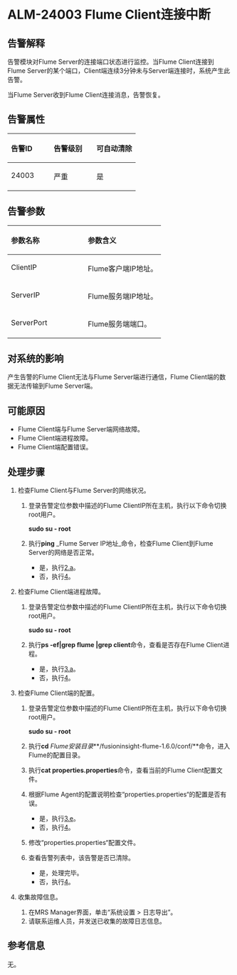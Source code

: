 # ALM-24003 Flume Client连接中断<a name="ZH-CN_TOPIC_0191883128"></a>

## 告警解释<a name="zh-cn_topic_0191813877_section19665522175625"></a>

告警模块对Flume Server的连接端口状态进行监控。当Flume Client连接到Flume Server的某个端口，Client端连续3分钟未与Server端连接时，系统产生此告警。

当Flume Server收到Flume Client连接消息，告警恢复。

## 告警属性<a name="zh-cn_topic_0191813877_section42254989175625"></a>

<a name="zh-cn_topic_0191813877_table102091175625"></a>
<table><thead align="left"><tr id="zh-cn_topic_0191813877_row31905194175625"><th class="cellrowborder" valign="top" width="33.33333333333333%" id="mcps1.1.4.1.1"><p id="zh-cn_topic_0191813877_p34183898175625"><a name="zh-cn_topic_0191813877_p34183898175625"></a><a name="zh-cn_topic_0191813877_p34183898175625"></a><strong id="zh-cn_topic_0191813877_b39219631175625"><a name="zh-cn_topic_0191813877_b39219631175625"></a><a name="zh-cn_topic_0191813877_b39219631175625"></a>告警ID</strong></p>
</th>
<th class="cellrowborder" valign="top" width="33.33333333333333%" id="mcps1.1.4.1.2"><p id="zh-cn_topic_0191813877_p22673543175625"><a name="zh-cn_topic_0191813877_p22673543175625"></a><a name="zh-cn_topic_0191813877_p22673543175625"></a><strong id="zh-cn_topic_0191813877_b2735300175625"><a name="zh-cn_topic_0191813877_b2735300175625"></a><a name="zh-cn_topic_0191813877_b2735300175625"></a>告警级别</strong></p>
</th>
<th class="cellrowborder" valign="top" width="33.33333333333333%" id="mcps1.1.4.1.3"><p id="zh-cn_topic_0191813877_p20232782175625"><a name="zh-cn_topic_0191813877_p20232782175625"></a><a name="zh-cn_topic_0191813877_p20232782175625"></a><strong id="zh-cn_topic_0191813877_b47877317175625"><a name="zh-cn_topic_0191813877_b47877317175625"></a><a name="zh-cn_topic_0191813877_b47877317175625"></a>可自动清除</strong></p>
</th>
</tr>
</thead>
<tbody><tr id="zh-cn_topic_0191813877_row52857467175625"><td class="cellrowborder" valign="top" width="33.33333333333333%" headers="mcps1.1.4.1.1 "><p id="zh-cn_topic_0191813877_p3301341916288"><a name="zh-cn_topic_0191813877_p3301341916288"></a><a name="zh-cn_topic_0191813877_p3301341916288"></a>24003</p>
</td>
<td class="cellrowborder" valign="top" width="33.33333333333333%" headers="mcps1.1.4.1.2 "><p id="zh-cn_topic_0191813877_p5684124816288"><a name="zh-cn_topic_0191813877_p5684124816288"></a><a name="zh-cn_topic_0191813877_p5684124816288"></a>严重</p>
</td>
<td class="cellrowborder" valign="top" width="33.33333333333333%" headers="mcps1.1.4.1.3 "><p id="zh-cn_topic_0191813877_p4073835316288"><a name="zh-cn_topic_0191813877_p4073835316288"></a><a name="zh-cn_topic_0191813877_p4073835316288"></a>是</p>
</td>
</tr>
</tbody>
</table>

## 告警参数<a name="zh-cn_topic_0191813877_section27218191175625"></a>

<a name="zh-cn_topic_0191813877_table57189892175625"></a>
<table><thead align="left"><tr id="zh-cn_topic_0191813877_row20832688175625"><th class="cellrowborder" valign="top" width="50%" id="mcps1.1.3.1.1"><p id="zh-cn_topic_0191813877_p9726186175625"><a name="zh-cn_topic_0191813877_p9726186175625"></a><a name="zh-cn_topic_0191813877_p9726186175625"></a><strong id="zh-cn_topic_0191813877_b20426813175625"><a name="zh-cn_topic_0191813877_b20426813175625"></a><a name="zh-cn_topic_0191813877_b20426813175625"></a>参数名称</strong></p>
</th>
<th class="cellrowborder" valign="top" width="50%" id="mcps1.1.3.1.2"><p id="zh-cn_topic_0191813877_p43959148175625"><a name="zh-cn_topic_0191813877_p43959148175625"></a><a name="zh-cn_topic_0191813877_p43959148175625"></a><strong id="zh-cn_topic_0191813877_b60088019175625"><a name="zh-cn_topic_0191813877_b60088019175625"></a><a name="zh-cn_topic_0191813877_b60088019175625"></a>参数含义</strong></p>
</th>
</tr>
</thead>
<tbody><tr id="zh-cn_topic_0191813877_row35291346175625"><td class="cellrowborder" valign="top" width="50%" headers="mcps1.1.3.1.1 "><p id="zh-cn_topic_0191813877_p38975600162819"><a name="zh-cn_topic_0191813877_p38975600162819"></a><a name="zh-cn_topic_0191813877_p38975600162819"></a>ClientIP</p>
</td>
<td class="cellrowborder" valign="top" width="50%" headers="mcps1.1.3.1.2 "><p id="zh-cn_topic_0191813877_p2907071162819"><a name="zh-cn_topic_0191813877_p2907071162819"></a><a name="zh-cn_topic_0191813877_p2907071162819"></a>Flume客户端IP地址。</p>
</td>
</tr>
<tr id="zh-cn_topic_0191813877_row54265439175625"><td class="cellrowborder" valign="top" width="50%" headers="mcps1.1.3.1.1 "><p id="zh-cn_topic_0191813877_p38880625162819"><a name="zh-cn_topic_0191813877_p38880625162819"></a><a name="zh-cn_topic_0191813877_p38880625162819"></a>ServerIP</p>
</td>
<td class="cellrowborder" valign="top" width="50%" headers="mcps1.1.3.1.2 "><p id="zh-cn_topic_0191813877_p62322936162819"><a name="zh-cn_topic_0191813877_p62322936162819"></a><a name="zh-cn_topic_0191813877_p62322936162819"></a>Flume服务端IP地址。</p>
</td>
</tr>
<tr id="zh-cn_topic_0191813877_row5894265175625"><td class="cellrowborder" valign="top" width="50%" headers="mcps1.1.3.1.1 "><p id="zh-cn_topic_0191813877_p720032162819"><a name="zh-cn_topic_0191813877_p720032162819"></a><a name="zh-cn_topic_0191813877_p720032162819"></a>ServerPort</p>
</td>
<td class="cellrowborder" valign="top" width="50%" headers="mcps1.1.3.1.2 "><p id="zh-cn_topic_0191813877_p58322633162819"><a name="zh-cn_topic_0191813877_p58322633162819"></a><a name="zh-cn_topic_0191813877_p58322633162819"></a>Flume服务端端口。</p>
</td>
</tr>
</tbody>
</table>

## 对系统的影响<a name="zh-cn_topic_0191813877_section23922301175625"></a>

产生告警的Flume Client无法与Flume Server端进行通信，Flume Client端的数据无法传输到Flume Server端。

## 可能原因<a name="zh-cn_topic_0191813877_section58162349175625"></a>

-   Flume Client端与Flume Server端网络故障。
-   Flume Client端进程故障。
-   Flume Client端配置错误。

## 处理步骤<a name="zh-cn_topic_0191813877_section51182191175625"></a>

1.  检查Flume Client与Flume Server的网络状况。
    1.  登录告警定位参数中描述的Flume ClientIP所在主机，执行以下命令切换root用户。

        **sudo su - root**

    2.  执行**ping** _Flume Server IP地址_命令，检查Flume Client到Flume Server的网络是否正常。
        -   是，执行[2.a](#zh-cn_topic_0191813877_li33911624175511)。
        -   否，执行[4](#zh-cn_topic_0191813877_li572522141314)。

2.  检查Flume Client端进程故障。
    1.  <a name="zh-cn_topic_0191813877_li33911624175511"></a>登录告警定位参数中描述的Flume ClientIP所在主机，执行以下命令切换root用户。

        **sudo su - root**

    2.  执行**ps -ef|grep flume |grep client**命令，查看是否存在Flume Client进程。
        -   是，执行[3.a](#zh-cn_topic_0191813877_li37860237175538)。
        -   否，执行[4](#zh-cn_topic_0191813877_li572522141314)。

3.  检查Flume Client端的配置。
    1.  <a name="zh-cn_topic_0191813877_li37860237175538"></a>登录告警定位参数中描述的Flume ClientIP所在主机，执行以下命令切换root用户。

        **sudo su - root**

    2.  执行**cd** _Flume安装目录_**/fusioninsight-flume-1.6.0/conf/**命令，进入Flume的配置目录。
    3.  执行**cat properties.properties**命令，查看当前的Flume Client配置文件。
    4.  根据Flume Agent的配置说明检查“properties.properties“的配置是否有误。
        -   是，执行[3.e](#zh-cn_topic_0191813877_li1644380175538)。
        -   否，执行[4](#zh-cn_topic_0191813877_li572522141314)。

    5.  <a name="zh-cn_topic_0191813877_li1644380175538"></a>修改“properties.properties“配置文件。
    6.  查看告警列表中，该告警是否已清除。
        -   是，处理完毕。
        -   否，执行[4](#zh-cn_topic_0191813877_li572522141314)。

4.  <a name="zh-cn_topic_0191813877_li572522141314"></a>收集故障信息。
    1.  在MRS Manager界面，单击“系统设置 \> 日志导出”。
    2.  请联系运维人员，并发送已收集的故障日志信息。


## 参考信息<a name="zh-cn_topic_0191813877_section20269844175625"></a>

无。

